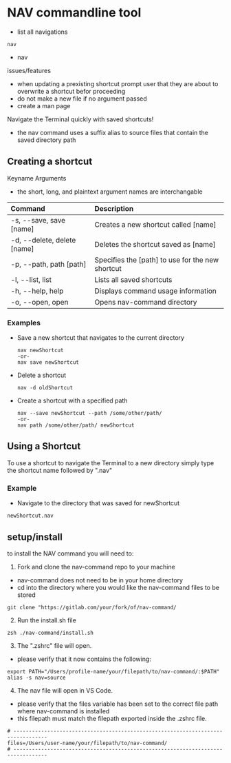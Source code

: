 # NAV commandline tool


- list all navigations
```
nav
```

- nav 


issues/features

- when updating a prexisting shortcut prompt user that they are about to overwrite a shortcut befor proceeding
- do not make a new file if no argument passed
- create a man page


Navigate the Terminal quickly with saved shortcuts!

- the nav command uses a suffix alias to source files that contain the saved directory path

## Creating a shortcut

Keyname Arguments

- the short, long, and plaintext argument names are interchangable

| Command                     | Description                                      |
| :-------------------------- | :----------------------------------------------- |
| -s, --save, save [name]     | Creates a new shortcut called [name]             |
| -d, --delete, delete [name] | Deletes the shortcut saved as [name]             |
| -p, --path, path [path]     | Specifies the [path] to use for the new shortcut |
| -l, --list, list            | Lists all saved shortcuts                        |
| -h, --help, help            | Displays command usage information               |
| -o, --open, open            | Opens nav-command directory                      |

### Examples

- Save a new shortcut that navigates to the current directory
  ```
  nav newShortcut
  -or-
  nav save newShortcut
  ```
- Delete a shortcut
  ```
  nav -d oldShortcut
  ```
- Create a shortcut with a specified path
  ```
  nav --save newShortcut --path /some/other/path/
  -or-
  nav path /some/other/path/ newShortcut
  ```

## Using a Shortcut

To use a shortcut to navigate the Terminal to a new directory
simply type the shortcut name followed by ".nav"

### Example

- Navigate to the directory that was saved for newShortcut

```
newShortcut.nav

```

## setup/install

to install the NAV command you will need to:

1. Fork and clone the nav-command repo to your machine

- nav-command does not need to be in your home directory
- cd into the directory where you would like the nav-command files to be stored

```
git clone "https://gitlab.com/your/fork/of/nav-command/
```

2. Run the install.sh file

```
zsh ./nav-command/install.sh
```

3. The ".zshrc" file will open.

- please verify that it now contains the following:

```
export PATH="/Users/profile-name/your/filepath/to/nav-command/:$PATH"
alias -s nav=source
```

4. The nav file will open in VS Code.

- please verify that the files variable has been set to the correct file path where nav-command is installed
- this filepath must match the filepath exported inside the .zshrc file.

```
# ---------------------------------------------------------------------------------
files=/Users/user-name/your/filepath/to/nav-command/
# ---------------------------------------------------------------------------------
```
